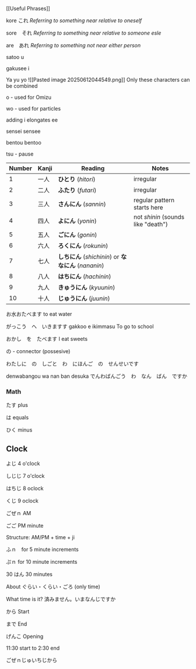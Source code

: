 [[Useful Phrases]]


kore これ
*Referring to something near relative to oneself*

sore　それ
*Referring to something near relative to someone esle*

are　あれ
*Referring to something not near either person*


satoo
u 

gakusee
i



Ya yu yo
![[Pasted image 20250612044549.png]]
Only these characters can be combined


o - used for Omizu

wo - used for particles

adding i elongates ee

sensei
sensee

bentou
bentoo

tsu - pause

|Number|Kanji|Reading|Notes|
|---|---|---|---|
|1|一人|**ひとり** (_hitori_)|irregular|
|2|二人|**ふたり** (_futari_)|irregular|
|3|三人|**さんにん** (_sannin_)|regular pattern starts here|
|4|四人|**よにん** (_yonin_)|not _shinin_ (sounds like "death")|
|5|五人|**ごにん** (_gonin_)||
|6|六人|**ろくにん** (_rokunin_)||
|7|七人|**しちにん** (_shichinin_) or **ななにん** (_nananin_)||
|8|八人|**はちにん** (_hachinin_)||
|9|九人|**きゅうにん** (_kyuunin_)||
|10|十人|**じゅうにん** (_juunin_)||


お水おたべます
to eat water

がっこう　へ　いきますす
gakkoo e ikimmasu
To go to school

おかし　を　たべます
I eat sweets


の - connector (possesive)

わたしに　の　しごと　わ　にほんご　の　せんせいです

denwabangou wa nan ban desuka
でんわばんごう　わ　なん　ばん　ですか



### Math 

たす
plus

は
equals

ひく
minus

## Clock 

よじ
4 o'clock

しじじ
7 o'clock

はちじ
8 oclock

くじ
9 oclock

ごぜｎ
AM

ごご
PM
minute

Structure: AM/PM + time + ji

ふｎ　for 5 minute increments

ぷｎ for 10 minute increments

30 はん
30 minutes

About
ぐらい・くらい・ごろ (only time)


What time is it?
済みません。いまなんじですか

から
Start

まで
End

げんこ
Opening

11:30 start to 2:30 end

ごぜｎじゅいちじから